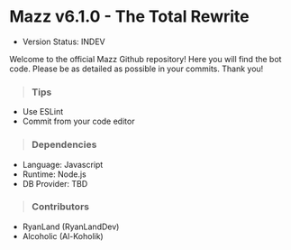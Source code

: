 # Mazz v6.1.0 - The Total Rewrite
- Version Status: INDEV  

Welcome to the official Mazz Github repository! Here you will find the bot code. Please be as detailed as possible in your commits. Thank you!

> ### Tips
- Use ESLint
- Commit from your code editor 

> ### Dependencies
- Language: Javascript
- Runtime: Node.js
- DB Provider: TBD

> ### Contributors
- RyanLand (RyanLandDev)
- Alcoholic (Al-Koholik)
